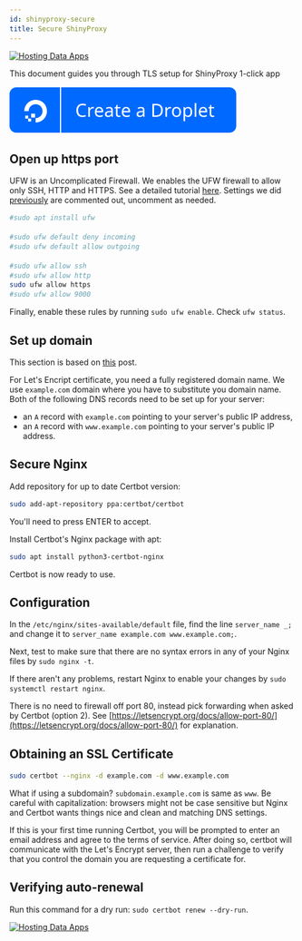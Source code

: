 ```yaml
---
id: shinyproxy-secure
title: Secure ShinyProxy
---
```


[![Hosting Data Apps](https://hub.analythium.io/assets/marks/hosting-banner-2.jpg)](https://hosting.analythium.io/)

This document guides you through TLS setup for ShinyProxy 1-click app

[![DO button](https://raw.githubusercontent.com/analythium/shinyproxy-1-click/master/digitalocean/images/do-btn-blue.svg)](https://marketplace.digitalocean.com/apps/shinyproxy?refcode=a8041699739d)

## Open up https port

UFW is an Uncomplicated Firewall.
We enables the UFW firewall to allow only SSH, HTTP and HTTPS.
See a detailed tutorial [here](https://www.digitalocean.com/community/tutorials/how-to-set-up-a-firewall-with-ufw-on-ubuntu-20-04).
Settings we did [previously](shinyproxy-setup) are commented out, uncomment
as needed.

```bash
#sudo apt install ufw

#sudo ufw default deny incoming
#sudo ufw default allow outgoing

#sudo ufw allow ssh
#sudo ufw allow http
sudo ufw allow https
#sudo ufw allow 9000
```

Finally, enable these rules by running `sudo ufw enable`.
Check `ufw status`.

## Set up domain

This section is based on [this](https://www.digitalocean.com/community/tutorials/how-to-secure-nginx-with-let-s-encrypt-on-ubuntu-18-04)
post.

For Let's Encript certificate, you need a fully registered domain name.
We use `example.com` domain where you have to substitute you domain name.
Both of the following DNS records need to be set up for your server:

* an `A` record with `example.com` pointing to your server's public IP address,
* an `A` record with `www.example.com` pointing to your server's public IP address.

## Secure Nginx

Add repository for up to date Certbot version:

```bash
sudo add-apt-repository ppa:certbot/certbot
```

You'll need to press ENTER to accept.

Install Certbot's Nginx package with apt:

```bash
sudo apt install python3-certbot-nginx
```

Certbot is now ready to use.

## Configuration

In the `/etc/nginx/sites-available/default` file,
find the line `server_name _;` and change it to
`server_name example.com www.example.com;`.

Next, test to make sure that there are no syntax errors in any of your Nginx files by
`sudo nginx -t`.

If there aren't any problems, restart Nginx to enable your changes by
`sudo systemctl restart nginx`.

There is no need to firewall off port 80, instead pick forwarding when asked by Certbot (option 2).
See [https://letsencrypt.org/docs/allow-port-80/](https://letsencrypt.org/docs/allow-port-80/) for explanation.

## Obtaining an SSL Certificate

```bash
sudo certbot --nginx -d example.com -d www.example.com
```

What if using a subdomain? `subdomain.example.com` is same as `www`.
Be careful with capitalization: browsers might not be case sensitive but
Nginx and Certbot wants things nice and clean and matching DNS settings.

If this is your first time running Certbot, you will be prompted to enter an
email address and agree to the terms of service. After doing so, certbot will
communicate with the Let's Encrypt server, then run a challenge to verify that
you control the domain you are requesting a certificate for.

## Verifying auto-renewal

Run this command for a dry run: `sudo certbot renew --dry-run`.

[![Hosting Data Apps](https://hub.analythium.io/assets/marks/hosting-banner-2.jpg)](https://hosting.analythium.io/)
